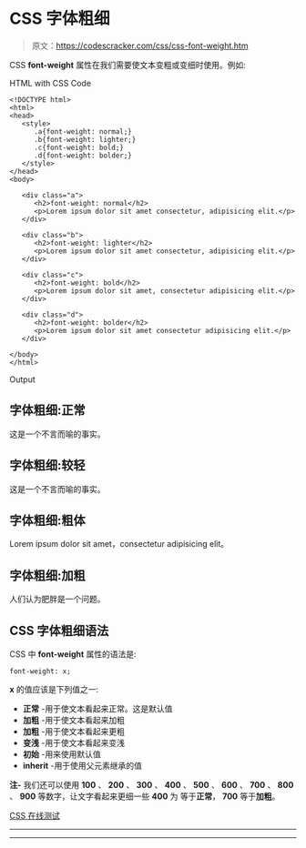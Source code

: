 # CSS 字体粗细

> 原文：<https://codescracker.com/css/css-font-weight.htm>

CSS **font-weight** 属性在我们需要使文本变粗或变细时使用。例如:

HTML with CSS Code

```
<!DOCTYPE html>
<html>
<head>
   <style>
      .a{font-weight: normal;}
      .b{font-weight: lighter;}
      .c{font-weight: bold;}
      .d{font-weight: bolder;}
   </style>
</head>
<body>

   <div class="a">
      <h2>font-weight: normal</h2>
      <p>Lorem ipsum dolor sit amet consectetur, adipisicing elit.</p>
   </div>

   <div class="b">
      <h2>font-weight: lighter</h2>
      <p>Lorem ipsum dolor sit amet consectetur, adipisicing elit.</p>
   </div>

   <div class="c">
      <h2>font-weight: bold</h2>
      <p>Lorem ipsum dolor sit amet, consectetur adipisicing elit.</p>
   </div>

   <div class="d">
      <h2>font-weight: bolder</h2>
      <p>Lorem ipsum dolor sit amet consectetur adipisicing elit.</p>
   </div>

</body>
</html>
```

Output

## 字体粗细:正常

这是一个不言而喻的事实。

## 字体粗细:较轻

这是一个不言而喻的事实。

## 字体粗细:粗体

Lorem ipsum dolor sit amet，consectetur adipisicing elit。

## 字体粗细:加粗

人们认为肥胖是一个问题。

## CSS 字体粗细语法

CSS 中 **font-weight** 属性的语法是:

```
font-weight: x;
```

**x** 的值应该是下列值之一:

*   **正常** -用于使文本看起来正常。这是默认值
*   **加粗** -用于使文本看起来加粗
*   **加粗** -用于使文本看起来更粗
*   **变浅** -用于使文本看起来变浅
*   **初始** -用来使用默认值
*   **inherit** -用于使用父元素继承的值

**注-** 我们还可以使用 **100** 、 **200** 、 **300** 、 **400** 、 **500** 、 **600** 、 **700** 、 **800** 、 **900** 等数字，让文字看起来更细一些 **400** 为 等于**正常**， **700** 等于**加粗**。

[CSS 在线测试](/exam/showtest.php?subid=5)

* * *

* * *